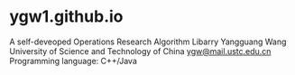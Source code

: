 # ygw1.github.io

A self-deveoped Operations Research Algorithm Libarry
Yangguang Wang
University of Science and Technology of China
ygw@mail.ustc.edu.cn
Programming language: C++/Java
